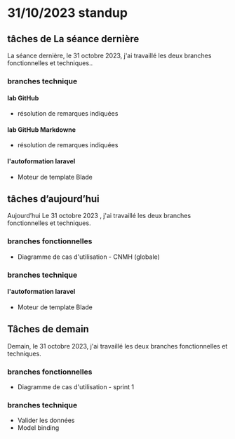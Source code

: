 # 31/10/2023 standup 
## tâches de La séance dernière

La séance dernière, le 31 octobre 2023, j'ai travaillé les deux branches fonctionnelles et techniques..

###  branches technique 
#### lab GitHub 
-  résolution de remarques indiquées
#### lab GitHub Markdowne 
-  résolution de remarques indiquées 
#### l'autoformation laravel 
 - Moteur de template Blade 

## tâches d’aujourd’hui 
Aujourd’hui Le 31 octobre 2023 ,  j'ai travaillé les deux branches fonctionnelles et techniques.
###  branches fonctionnelles 
- Diagramme de cas d'utilisation - CNMH (globale)
###  branches technique 
#### l'autoformation laravel 
 - Moteur de template Blade 

## Tâches de demain 
Demain, le 31 octobre 2023,  j'ai travaillé les deux branches fonctionnelles et techniques.
###  branches fonctionnelles 
- Diagramme de cas d'utilisation - sprint 1 
###  branches technique 
- Valider les données
- Model binding 



